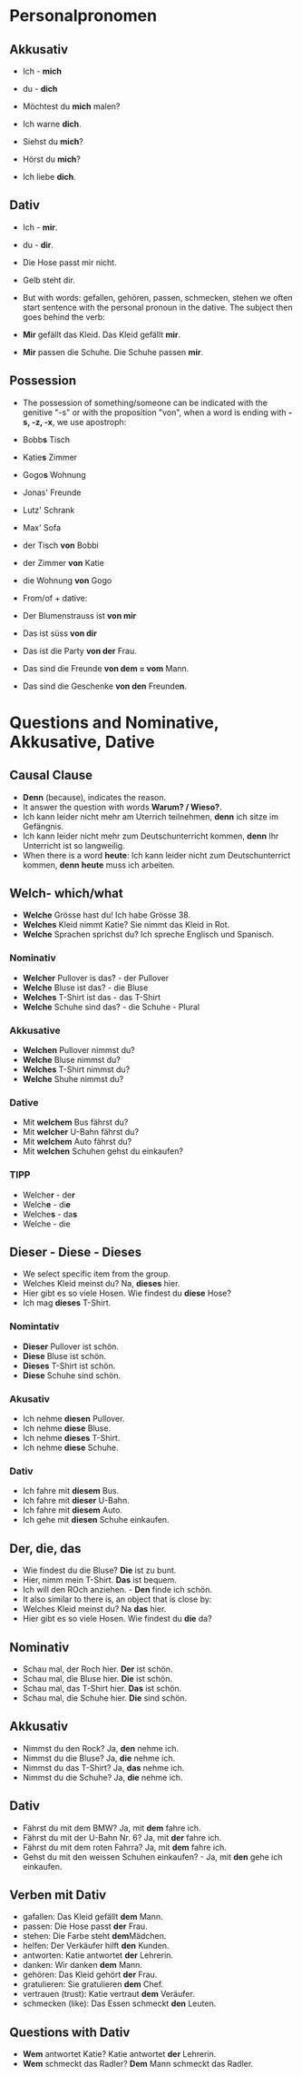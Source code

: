 # Personalpronomen

## Akkusativ

- Ich - **mich**
- du - **dich**

- Möchtest du **mich** malen?
- Ich warne **dich**.
- Siehst du **mich**?
- Hörst du **mich**?
- Ich liebe **dich**. 

## Dativ

- Ich - **mir**. 
- du - **dir**.
- Die Hose passt mir nicht.
- Gelb steht dir.

- But with words: gefallen, gehören, passen, schmecken, stehen we often start sentence with the personal pronoun in the dative. The subject then goes behind the verb:
- **Mir** gefällt das Kleid. Das Kleid gefällt **mir**.
- **Mir** passen die Schuhe. Die Schuhe passen **mir**.

## Possession

- The possession of something/someone can be indicated with the genitive "-s" or with the proposition "von", when a word is ending with **-s, -z, -x**, we use apostroph:
 - Bobb**s** Tisch
 - Katie**s** Zimmer
 - Gogo**s** Wohnung
 - Jonas' Freunde
 - Lutz' Schrank
 - Max' Sofa
 - der Tisch **von** Bobbi
 - der Zimmer **von** Katie
 - die Wohnung **von** Gogo

- From/of + dative:
 - Der Blumenstrauss ist **von mir**
 - Das ist süss **von dir**
 - Das ist die Party **von der** Frau.
 - Das sind die Freunde **von dem = vom** Mann.
 - Das sind die Geschenke **von den** Freunde**n**.



# Questions and Nominative, Akkusative, Dative

## Causal Clause

- **Denn** (because), indicates the reason.
- It answer the question with words **Warum? / Wieso?**.
- Ich kann leider nicht mehr am Uterrich teilnehmen, **denn** ich sitze im Gefängnis.
- Ich kann leider nicht mehr zum Deutschunterricht kommen, **denn** Ihr Unterricht ist so langweilig.
- When there is a word **heute**: Ich kann leider nicht zum Deutschunterrict kommen, **denn** **heute** muss ich arbeiten.

## Welch- which/what
- **Welche** Grösse hast du! Ich habe Grösse 38.
- **Welches** Kleid nimmt Katie? Sie nimmt das Kleid in Rot.
- **Welche** Sprachen sprichst du? Ich spreche Englisch und Spanisch.

### Nominativ
- **Welcher** Pullover is das? - der Pullover
- **Welche** Bluse ist das? - die Bluse
- **Welches** T-Shirt ist das - das T-Shirt
- **Welche** Schuhe sind das? - die Schuhe - Plural

 ### Akkusative
 - **Welchen** Pullover nimmst du?
 - **Welche** Bluse nimmst du?
 - **Welches** T-Shirt nimmst du?
 - **Welche** Shuhe nimmst du?

### Dative
- Mit **welchem** Bus fährst du?
- Mit **welcher** U-Bahn fährst du?
- Mit **welchem** Auto fährst du?
- Mit **welchen** Schuhen gehst du einkaufen?

### TIPP
- Welche**r** - de**r**
- Welch**e** - di**e**
- Welche**s** - da**s**
- Welche - die

## Dieser - Diese - Dieses

- We select specific item from the group.
- Welches Kleid meinst du? Na, **dieses** hier.
- Hier gibt es so viele Hosen. Wie findest du **diese** Hose?
- Ich mag **dieses** T-Shirt.

### Nomintativ
- **Dieser** Pullover ist schön.
- **Diese** Bluse ist schön.
- **Dieses** T-Shirt ist schön.
- **Diese** Schuhe sind schön.

### Akusativ
- Ich nehme **diesen** Pullover.
- Ich nehme **diese** Bluse.
- Ich nehme **dieses** T-Shirt.
- Ich nehme **diese** Schuhe.

### Dativ
- Ich fahre mit **diesem** Bus.
- Ich fahre mit **dieser** U-Bahn.
- Ich fahre mit **diesem** Auto.
- Ich gehe mit **diesen** Schuhe einkaufen.

## Der, die, das
- Wie findest du die Bluse? **Die** ist zu bunt.
- Hier, nimm mein T-Shirt. **Das** ist bequem.
- Ich will den ROch anziehen. - **Den** finde ich schön.
- It also similar to there is, an object that is close by:
- Welches Kleid meinst du? Na **das** hier.
- Hier gibt es so viele Hosen. Wie findest du **die** da?

## Nominativ
- Schau mal, der Roch hier. **Der** ist schön.
- Schau mal, die Bluse hier. **Die** ist schön.
- Schau mal, das T-Shirt hier. **Das** ist schön.
- Schau mal, die Schuhe hier. **Die** sind schön.

## Akkusativ
- Nimmst du den Rock? Ja, **den** nehme ich.
- Nimmst du die Bluse? Ja, **die** nehme ich.
- Nimmst du das T-Shirt? Ja, **das** nehme ich.
- Nimmst du die Schuhe? Ja, **die** nehme ich.

## Dativ
- Fährst du mit dem BMW? Ja, mit **dem** fahre ich.
- Fährst du mit der U-Bahn Nr. 6? Ja, mit **der** fahre ich.
- Fährst du mit dem roten Fahrra? Ja, mit **dem** fahre ich.
- Gehst du mit den weissen Schuhen einkaufen? - Ja, mit **den** gehe ich einkaufen.

## Verben mit Dativ
- gafallen: Das Kleid gefällt **dem** Mann.
- passen: Die Hose passt **der** Frau.
- stehen: Die Farbe steht **dem**Mädchen.
- helfen: Der Verkäufer hilft **den** Kunden.
- antworten: Katie antwortet **der** Lehrerin.
- danken: Wir danken **dem** Mann.
- gehören: Das Kleid gehört **der** Frau.
- gratulieren: Sie gratulieren **dem** Chef.
- vertrauen (trust): Katie vertraut **dem** Veräufer.
- schmecken (like): Das Essen schmeckt **den** Leuten.

## Questions with Dativ
- **Wem** antwortet Katie? Katie antwortet **der** Lehrerin.
- **Wem** schmeckt das Radler? **Dem** Mann schmeckt das Radler.
